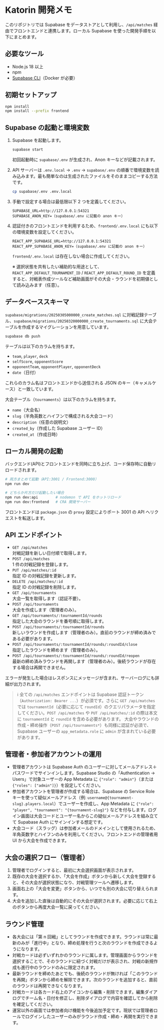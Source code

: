# Katorin 開発メモ

このリポジトリでは Supabase をデータストアとして利用し、`/api/matches` 経由でフロントエンドと連携します。ローカル Supabase を使った開発手順を以下にまとめます。

## 必要なツール

- Node.js 18 以上
- npm
- [Supabase CLI](https://supabase.com/docs/guides/cli)（Docker が必要）

## 初期セットアップ

```bash
npm install
npm install --prefix frontend
```

## Supabase の起動と環境変数

1. Supabase を起動します。
   ```bash
   supabase start
   ```
   初回起動時に `supabase/.env` が生成され、Anon キーなどが記載されます。

2. API サーバーは `.env.local` → `.env` → `supabase/.env` の順番で環境変数を読み込みます。最も簡単なのは生成されたファイルをそのままコピーする方法です。
   ```bash
   cp supabase/.env .env.local
   ```

3. 手動で設定する場合は最低限以下 2 つを定義してください。
   ```env
   SUPABASE_URL=http://127.0.0.1:54321
   SUPABASE_ANON_KEY=（supabase/.env に記載の anon キー）
   ```

4. 認証付きのフロントエンドを利用するため、`frontend/.env.local` にも以下の環境変数を設定してください。
   ```env
   REACT_APP_SUPABASE_URL=http://127.0.0.1:54321
   REACT_APP_SUPABASE_ANON_KEY=（supabase/.env に記載の anon キー）
   ```
   `frontend/.env.local` は存在しない場合に作成してください。

   ※ 選択状態を共有したい補助的な用途として、`REACT_APP_DEFAULT_TOURNAMENT_ID` / `REACT_APP_DEFAULT_ROUND_ID` を定義すると、対戦表作成ツールなど補助画面がその大会・ラウンドを初期値として読み込みます（任意）。

## データベーススキーマ

`supabase/migrations/20250305000000_create_matches.sql` に対戦記録テーブル、`supabase/migrations/20250320000000_create_tournaments.sql` に大会テーブルを作成するマイグレーションを用意しています。

```bash
supabase db push
```

テーブルは以下のカラムを持ちます。

- `team`, `player`, `deck`
- `selfScore`, `opponentScore`
- `opponentTeam`, `opponentPlayer`, `opponentDeck`
- `date`（日付）

これらのカラム名はフロントエンドから送信される JSON のキー（キャメルケース）と一致しています。

大会テーブル（`tournaments`）は以下のカラムを持ちます。

- `name`（大会名）
- `slug`（半角英数とハイフンで構成される大会コード）
- `description`（任意の説明文）
- `created_by`（作成した Supabase ユーザー ID）
- `created_at`（作成日時）

## ローカル開発の起動

バックエンド(API)とフロントエンドを同時に立ち上げ、コード保存時に自動リロードされます。

```bash
# 両方まとめて起動（API:3001 / Frontend:3000）
npm run dev

# どちらか片方だけ起動したい場合
npm run dev:api        # nodemon で API をホットリロード
npm run dev:frontend   # CRA 開発サーバー
```

フロントエンドは `package.json` の `proxy` 設定によりポート 3001 の API へリクエストを転送します。

## API エンドポイント

- `GET /api/matches`  
  対戦記録を新しい日付順で取得します。
- `POST /api/matches`  
  1 件の対戦記録を登録します。
- `PUT /api/matches/:id`  
  指定 ID の対戦記録を更新します。
- `DELETE /api/matches/:id`  
  指定 ID の対戦記録を削除します。
- `GET /api/tournaments`  
  大会一覧を取得します（認証不要）。
- `POST /api/tournaments`  
  大会を作成します（管理者のみ）。
- `GET /api/tournaments/:tournamentId/rounds`  
  指定した大会のラウンドを番号順に取得します。
- `POST /api/tournaments/:tournamentId/rounds`  
  新しいラウンドを作成します（管理者のみ）。直前のラウンドが締め済みである必要があります。
- `POST /api/tournaments/:tournamentId/rounds/:roundId/close`  
  指定したラウンドを締めます（管理者のみ）。
- `POST /api/tournaments/:tournamentId/rounds/:roundId/reopen`  
  最新の締め済みラウンドを再開します（管理者のみ）。後続ラウンドが存在する場合は再開できません。

エラーが発生した場合はレスポンスにメッセージが含まれ、サーバーログにも詳細が出力されます。

> ℹ️ 全ての `/api/matches` エンドポイントは Supabase 認証トークン（`Authorization: Bearer ...`）が必須です。さらに `GET /api/matches` では `tournamentId`（必要に応じて `roundId`）のクエリパラメータを指定してください。`POST /api/matches` や `PUT /api/matches/:id` の際は本文に `tournamentId` と `roundId` を含める必要があります。
> 大会やラウンドの作成・締め操作（`POST /api/tournaments*`）も同様に認証が必須で、Supabase ユーザーの `app_metadata.role` に `admin` が含まれている必要があります。

## 管理者・参加者アカウントの運用

- 管理者アカウントは Supabase Auth のユーザーに対してメールアドレス＋パスワードでサインインします。Supabase Studio の「Authentication → Users」で対象ユーザーの App Metadata に `{"role": "admin"}`（または `{"roles": ["admin"]}`）を設定してください。
- 参加者アカウントを管理者が作成する場合は、Supabase の Service Role キーを使って疑似メールアドレス（例: `username@{tournament-slug}.players.local`）でユーザーを作成し、App Metadata に `{"role": "player", "tournament": "{tournament-slug}"}` などを付与します。ログイン画面は大会コードとユーザー名からこの疑似メールアドレスを組み立てて Supabase Auth にサインインする想定です。
- 大会コード（スラッグ）は参加者メールのドメインとして使用されるため、半角英数字とハイフンのみを利用してください。フロントエンドの管理者用 UI から大会を作成できます。

## 大会の選択フロー（管理者）

1. 管理者でログインすると、最初に大会選択画面が表示されます。
2. 既存の大会を選択するか、「大会を作成」ボタンから新しく大会を登録すると、その大会が選択状態になり、対戦管理ツールへ遷移します。
3. 画面右上の「大会を変更」ボタンから、いつでも別の大会に切り替えられます。
4. 大会を追加した直後は自動的にその大会が選択されます。必要に応じて右上のボタンから再度大会一覧に戻ってください。

## ラウンド管理

- 各大会には「第 n 回戦」としてラウンドを作成できます。ラウンドは常に最新のみが「進行中」となり、締め処理を行うと次のラウンドを作成できるようになります。
- 対戦カードは必ずいずれかのラウンドに属します。管理画面からラウンドを選択することで、そのラウンドに紐づく対戦だけが表示され、対戦の新規作成も進行中のラウンドのみに限定されます。
- 最新ラウンドを締めたあとでも、後続のラウンドが無ければ「このラウンドを再開」ボタンから締めを解除できます。次のラウンドを追加すると、直前のラウンドは再開できなくなります。
- 対戦カードは各カード右上のアイコンから編集・削除できます。編集ダイアログでチーム名・日付を修正し、削除ダイアログで内容を確認してから削除を確定してください。
- 運営以外の画面では参加者向け機能を今後追加予定です。現状では管理者ロールでログインしたユーザーのみがラウンド作成・締め・再開を実行できます。
